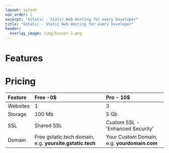```yaml
---
layout: splash
nav_order: 1
excerpt: "GStatic - Static Web Hosting for every Developer"
title: "GStatic - Static Web Hosting for every Developer"
header:
  overlay_image: /img/banner-1.png
---
```



# Features


 
# Pricing 

| Feature | Free -0$                                           | Pro - 10$ |
|:--------|:---------------------------------------------------|:--------------------------------------|
| Websites| 1                                                  |3                                      |
|Storage  | 100 Mb                                             |5 Gb                                   |
|SSL      |Shared SSL                                          |Custom SSL - 'Enhanced Security'       |
|Domain   |Free gstatic.tech domain, e.g. **yoursite.gstatic.tech**|Your Custom Domain, e.g. **yourdomain.com**|
  
  